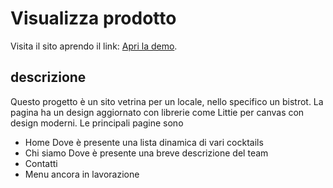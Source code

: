 # Visualizza prodotto

Visita il sito aprendo il link:  [Apri la demo]((https://bistrot-tcc.netlify.app/)).

## descrizione

Questo progetto è un sito vetrina per un locale, nello specifico un bistrot. 
La pagina ha un design aggiornato con librerie come Littie per canvas con design moderni. 
Le principali pagine sono 
- Home
  Dove è presente una lista dinamica di vari cocktails
- Chi siamo
  Dove è presente una breve descrizione del team
- Contatti
- Menu ancora in lavorazione

